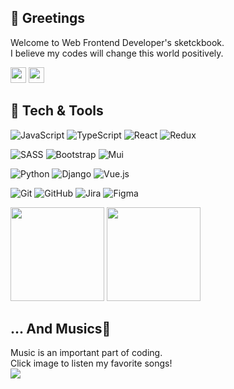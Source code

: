## **👋 Greetings**
Welcome to Web Frontend Developer's sketckbook.<br/>
I believe my codes will change this world positively.
<div display="flex">
  <img style="height: 25px" src="https://img.shields.io/badge/amalilith97@gmail.com-6666FF?style=flat-square"/>
  <a href="https://gentle-tenor-9e0.notion.site/Front-End-Dev-48b63f8bdbbd46e7a13e5059edf63e46?pvs=4"> 
    <img style="height:25px" src="https://img.shields.io/badge/Portfolio-000000?style=for-the-badge&logo=Notion&logoColor=white"/>
  </a>
</div>

## **🔩 Tech & Tools**
![JavaScript](https://img.shields.io/badge/javascript-F7DF1E.svg?style=for-the-badge&logo=javascript&logoColor=black)
![TypeScript](https://img.shields.io/badge/typescript-3178C6.svg?style=for-the-badge&logo=typescript&logoColor=black)
![React](https://img.shields.io/badge/react-61DAFB.svg?style=for-the-badge&logo=react&logoColor=black)
![Redux](https://img.shields.io/badge/redux-764ABC.svg?style=for-the-badge&logo=redux&logoColor=white)

![SASS](https://img.shields.io/badge/SASS-hotpink.svg?style=for-the-badge&logo=SASS&logoColor=white)
![Bootstrap](https://img.shields.io/badge/bootstrap-7952B3?style=for-the-badge&logo=bootstrap&logoColor=white)
![Mui](https://img.shields.io/badge/mui-D3D3D3?style=for-the-badge&logo=MUI&logoColor=#007FFF)

![Python](https://img.shields.io/badge/python-3670A0?style=for-the-badge&logo=python&logoColor=ffdd54) 
![Django](https://img.shields.io/badge/django-%23092E20.svg?style=for-the-badge&logo=django&logoColor=white) 
![Vue.js](https://img.shields.io/badge/vue.js-4FC08D?style=for-the-badge&logo=vue.js&logoColor=white)

![Git](https://img.shields.io/badge/git-%23F05033.svg?style=for-the-badge&logo=git&logoColor=white) 
![GitHub](https://img.shields.io/badge/github-%23121011.svg?style=for-the-badge&logo=github&logoColor=white) 
![Jira](https://img.shields.io/badge/Jira-0052CC.svg?style=for-the-badge&logo=Jira&logoColor=white)
![Figma](https://img.shields.io/badge/Figma-F24E1E?style=for-the-badge&logo=figma&logoColor=white)

<div align="left">
  <img style="height: 150px" src="https://github-readme-stats.vercel.app/api?username=Rlack97&show_icons=true&theme=swift">
    <img style="height: 150px" src="https://github-readme-stats.vercel.app/api/top-langs/?username=Rlack97&layout=compact&theme=swift">
</div>


## **... And Musics🎵**
Music is an important part of coding. <br/>
Click image to listen my favorite songs!
<br/>
<a href = "https://www.youtube.com/watch?v=i1U9LM4Fip0&t=54s">
  <img src="https://e0.pxfuel.com/wallpapers/992/188/desktop-wallpaper-bass-future-bass.jpg"/>
</a>
